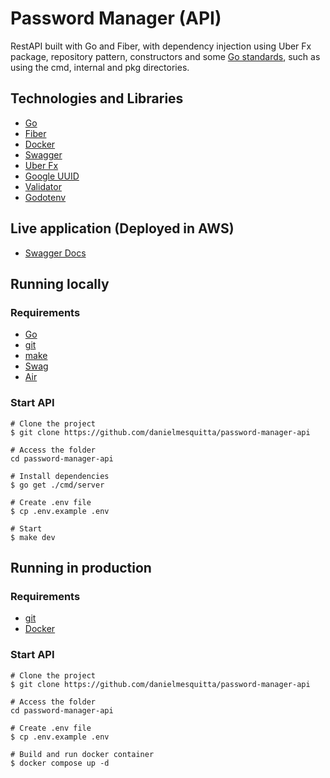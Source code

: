 # Password Manager (API)

RestAPI built with Go and Fiber, with dependency injection using Uber Fx package, repository pattern, constructors and some [Go standards](https://github.com/golang-standards/project-layout), such as using the cmd, internal and pkg directories.

## Technologies and Libraries

- [Go](https://go.dev/)
- [Fiber](https://docs.gofiber.io/)
- [Docker](https://docker.com/)
- [Swagger](https://swagger.io/)
- [Uber Fx](https://github.com/uber-go/fx/)
- [Google UUID](https://github.com/google/uuid/)
- [Validator](https://github.com/go-playground/validator/)
- [Godotenv](https://github.com/joho/godotenv/)

## Live application (Deployed in AWS)

- [Swagger Docs](https://passmanager-api.danielmesquitta.com/docs/index.html)

## Running locally

### Requirements

- [Go](https://go.dev/)
- [git](https://git-scm.com/)
- [make](https://github.com/wkusnierczyk/make/)
- [Swag](https://github.com/swaggo/swag/)
- [Air](https://github.com/cosmtrek/air/)

### Start API

```shell
# Clone the project
$ git clone https://github.com/danielmesquitta/password-manager-api

# Access the folder
cd password-manager-api

# Install dependencies
$ go get ./cmd/server

# Create .env file
$ cp .env.example .env

# Start
$ make dev
```

## Running in production

### Requirements

- [git](https://git-scm.com/)
- [Docker](https://docker.com/)

### Start API

```shell
# Clone the project
$ git clone https://github.com/danielmesquitta/password-manager-api

# Access the folder
cd password-manager-api

# Create .env file
$ cp .env.example .env

# Build and run docker container
$ docker compose up -d
```
